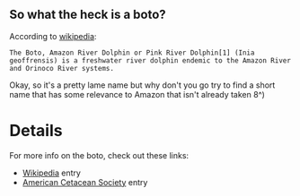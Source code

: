 ## So what the heck is a boto? ##

According to [wikipedia](http://wikipedia.org/):

```
The Boto, Amazon River Dolphin or Pink River Dolphin[1] (Inia geoffrensis) is a freshwater river dolphin endemic to the Amazon River and Orinoco River systems.
```

Okay, so it's a pretty lame name but why don't you go try to find a short name that has some relevance to Amazon that isn't already taken 8^)

# Details #

For more info on the boto, check out these links:

  * [Wikipedia](http://en.wikipedia.org/wiki/Boto) entry
  * [American Cetacean Society](http://www.acsonline.org/factpack/Boto.htm) entry